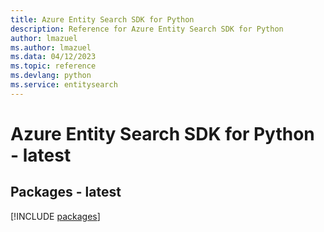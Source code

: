 ```yaml
---
title: Azure Entity Search SDK for Python
description: Reference for Azure Entity Search SDK for Python
author: lmazuel
ms.author: lmazuel
ms.data: 04/12/2023
ms.topic: reference
ms.devlang: python
ms.service: entitysearch
---
```

# Azure Entity Search SDK for Python - latest
## Packages - latest
[!INCLUDE [packages](entity-search-index.md)]